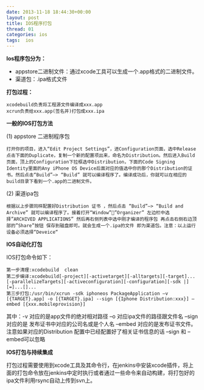 ```yaml
---
date: 2013-11-18 18:44:30+00:00
layout: post
title: IOS程序打包
thread: 01
categories: ios
tags:  ios
---
```


**Ios程序包分为：**

- appstore二进制文件：通过xcode工具可以生成一个.app格式的二进制文件。
- 渠道包：.ipa格式文件

**打包过程：**

	xcodebuild负责将工程源文件编译成xxx.app
	xcrun负责给xxx.app(签名并)打包成xxx.ipa

**一般的IOS打包方法**


 (1) appstore 二进制程序包

    打开你的项目，进入“Edit Project Settings”，进Configuration页面，选中Release点击下面的Duplicate，复制一个新的配置项出来，命名为Distribution。然后进入Build页面，顶上的Configuration下拉框选中Distribution，下面的Code Signing Identity里面的Any iPhone OS Device后面对应的值选中你的那个Distribution的证书。然后点击“Build”–> “Build” 就可以编译程序了。编译成功后，你就可以在相应的build目录下看到一个.app的二进制文件。
 (2) 渠道ipa包

	根据以上步骤同样配置好Distribution 证书 ，然后点击 “Build”–> “Build and Archive” 就可以编译程序了。接着打开“Window””Organizer” 左边栏中选择”ARCHIVED APPLICATIONS” 然后再右侧列表中选中刚才编译的程序包 再点击右侧右边顶部的”Share”按钮 保存到磁盘即可。就会生成一个.ipa的文件 即为渠道包。注意：以上运行设备必须选择“Deveice“
  
**IOS自动化打包**

 IOS打包命令如下：
 
	第一步清理:xcodebuild  clean
	第二步编译:xcodebuild[-project][-activetarget][-alltargets][-target]...[-parallelizeTargets][-activeconfiguration][-configuration][-sdk |][=]...[]...
	第三步打包:/usr/bin/xcrun -sdk iphoneos PackageApplication –v [{TARGET}.app] -o [{TARGET}.ipa] --sign [{Iphone Distribution:xxx}] –embed [{xxx.mobileprovision}]
	
    
   其中：-v 对应的是app文件的绝对相对路径 –o 对应ipa文件的路径跟文件名 –sign对应的是 发布证书中对应的公司名或是个人名  –embed 对应的是发布证书文件。注意如果对应的Distribution 配置中已经配置好了相关证书信息的话 –sign 和 –embed可以忽略

**IOS打包与持续集成**

 打包过程需要使用到xcode工具及其命令行，在jenkins中安装xcode插件，将上面的打包命令放在jenkins中定时执行或者通过一些命令来自动构建，将打包好的ipa文件利用rsync自动上传到svn上。



